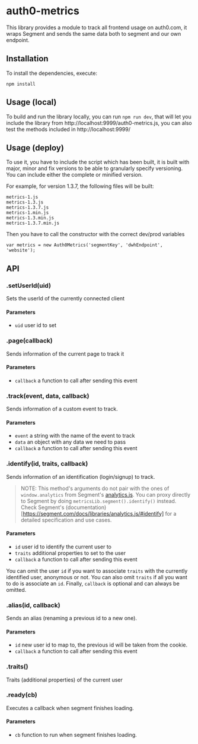 # auth0-metrics

This library provides a module to track all frontend usage on auth0.com, it wraps Segment and sends the same data both to segment and our own endpoint.

## Installation

To install the dependencies, execute:

`npm install`



## Usage (local)
To build and run the library locally, you can run
`npm run dev`, that will let you include the library from http://localhost:9999/auth0-metrics.js, you can also test the methods included in http://localhost:9999/

## Usage (deploy)
To use it, you have to include the script which has been built, it is built with major, minor and fix versions to be able to granularly specify versioning. You can include either the complete or minified version.

For example, for version 1.3.7, the following files will be built:

```
metrics-1.js
metrics-1.3.js
metrics-1.3.7.js
metrics-1.min.js
metrics-1.3.min.js
metrics-1.3.7.min.js
```

Then you have to call the constructor with the correct dev/prod variables

`var metrics = new Auth0Metrics('segmentKey', 'dwhEndpoint', 'website');`

## API


### .setUserId(uid)
Sets the userId of the currently connected client
#### Parameters
* `uid` user id to set

### .page(callback)
Sends information of the current page to track it
#### Parameters
* `callback` a function to call after sending this event

### .track(event, data, callback)
Sends information of a custom event to track.
#### Parameters
* `event` a string with the name of the event to track
* `data` an object with any data we need to pass
* `callback` a function to call after sending this event

### .identify(id, traits, callback)
Sends information of an identification (login/signup) to track.
> NOTE: This method's arguments do not pair with the ones of `window.analytics` from Segment's [analytics.js](https://github.com/segmentio/analytics.js). You can proxy directly to Segment by doing `metricsLib.segment().identify()` instead. Check Segment's (documentation)[https://segment.com/docs/libraries/analytics.js/#identify] for a detailed specification and use cases.

#### Parameters
* `id` user id to identify the current user to
* `traits` additional properties to set to the user
* `callback` a function to call after sending this event

You can omit the user `id` if you want to associate `traits` with the currently identified user, anonymous or not. You can also omit `traits` if all you want to do is associate an `id`. Finally, `callback` is optional and can always be omitted.

### .alias(id, callback)
Sends an alias (renaming a previous id to a new one).
#### Parameters
* `id` new user id to map to, the previous id will be taken from the cookie.
* `callback` a function to call after sending this event

### .traits()
Traits (additional properties) of the current user

### .ready(cb)
Executes a callback when segment finishes loading.
#### Parameters
* `cb` function to run when segment finishes loading.
